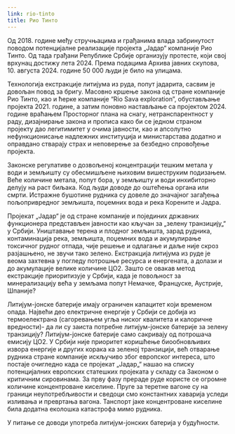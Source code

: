 ```yaml
---
link: rio-tinto
title: Рио Тинто
---
```

Од 2018. године међу стручњацима и грађанима влада забринутост поводом потенцијалне реализације пројекта „Јадар“ компаније Рио Тинто. Од тада грађани Републике Србије организују протесте, који свој врхунац достижу лета 2024. Према подацима Архива јавних скупова, 10. августа 2024. године 50 000 људи је било на улицама.

Технологија екстракције литијума из руда, попут јадарита, сасвим је довољан повод за бригу. Масовно кршење закона од стране компаније Рио Тинто, као и ћерке компаније “Rio Sava exploration”, обустављање пројекта 2021. године, а затим поновно настављање са пројектом 2024. године враћањем Просторног плана на снагу, нетранспарентност у раду, дизајнирање закона и прописа како би се једном страном пројекту дао легитимитет у очима јавности, као и апсолутно нефункционисање надлежних институција и министарстава додатно и оправдано стварају страх и неповерење за безбедно спровођење пројекта.

Законске регулативе о дозвољеној концентрацији тешким метала у води и земљишту су обесмишљене њиховим вишеструким подизањем. Веће количине метала, попут бора, у земљишту и води инхибиторно делују на раст биљака. Код људи доводе до оштећења органа или смрти. Истражне бушотине рудника су довеле до значајног загађења пољопривредног земљишта, поџемних вода и река Корените и Јадра.

Пројекат „Јадар“ је од стране компаније и појединих државних функционера представљен јавности као кључан за „зелену транзицију„“ у Србији. Уништавање терена и плодног земљишта, зарад рудника, контаминација река, земљишта, поџемних вода и акумулирање токсичног рудног отпада, чије решење и одлагање и даље није скроз разјашњено, не звучи тако зелено. Екстракција литијума из руде је веома захтевна у погледу потрошње ресурса и енергената, а долази и до акумулације велике количине ЦО2. Зашто се овакав метод екстракције приоритизује у Србији, када је повољност за минерализацију већа у земљама попут Немачке, Француске, Аустрије, Шпаније?

Литијум-јонске батерије имају ограничен капацитет који временом опада. Највећи део електричне енергије у Србији се добија из термоелектрана (сагоревањем угља ниског квалитета и калоричне вредности)- да ли су заиста потребне литијум-јонске батерије за зелену транзицију? Литијум-јонске батерије само сакривају од потрошача емисију ЦО2. У Србији није приоритет коришћење биообновљивих извора енергије и других корака ка зеленој транзицији, већ отварање рудника стране компаније искључиво због европског интереса, што постаје очигледно када се пројекат „Јадар„“ нашао на списку потенцијалних европских статешких пројеката у складу са Законом о критичним сировинама. За прву фазу прераде руде користе се огромне количине концентроване киселине. Пруге за теретне вагоне су на граници неупотребљивости и сведоци смо константних хаварија уследи изливања и превртања вагона. Танспорт јаке концентроване киселине била додатна еколошка катастрофа мимо рудника.

У питање се доводи употреба литијум-јонских батерија у будућности.
